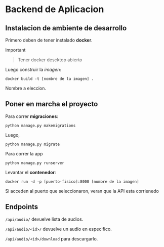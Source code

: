 # Backend de Aplicacion 
## Instalacion de ambiente de desarrollo 
Primero deben de tener instalado  __docker__.

>[!IMPORTANT]

>Tener docker descktop abierto

Luego construir la _imagen_:
```
docker build -t [nombre de la imagen] .
```

Nombre a eleccion.

## Poner en marcha el proyecto
Para correr __migraciones__:
```
python manage.py makemigrations
```
Luego,
```
python manage.py migrate
```
Para correr la app 
```
python manage.py runserver
```
Levantar el __contenedor__:
```
docker run -d -p [puerto-fisico]:8000 [nombre de la imagen]
```
Si acceden al puerto que seleccionaron, veran que la API esta corrienedo
## Endpoints
`/api/audio/` devuelve lista de audios.

`/api/audio/<id>/` devuelve un audio en especifico.

`/api/audio/<id>/download` para descargarlo.